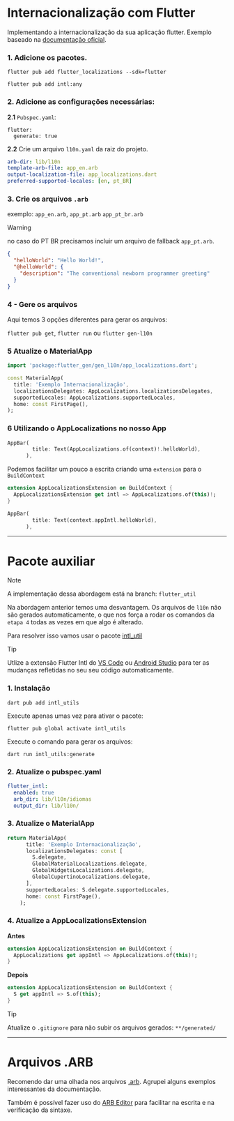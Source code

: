 # Internacionalização com Flutter


Implementando a internacionalização da sua aplicação flutter.
Exemplo baseado na [documentação oficial](https://docs.flutter.dev/ui/accessibility-and-internationalization/internationalization).

### 1. Adicione os pacotes.

```
flutter pub add flutter_localizations --sdk=flutter

flutter pub add intl:any
```

### 2. Adicione as configurações necessárias:

**2.1** `Pubspec.yaml`:
```
flutter:
  generate: true
```

**2.2** Crie um arquivo `l10n.yaml` da raiz do projeto.

```yaml
arb-dir: lib/l10n
template-arb-file: app_en.arb
output-localization-file: app_localizations.dart
preferred-supported-locales: [en, pt_BR]
```

### 3. Crie os arquivos `.arb`
exemplo: `app_en.arb`, `app_pt.arb` `app_pt_br.arb`

> [!Warning]  
> no caso do PT BR precisamos incluir um arquivo de fallback `app_pt.arb`.

```json
{
  "helloWorld": "Hello World!",
  "@helloWorld": {
    "description": "The conventional newborn programmer greeting"
  }
}
```

### 4 - Gere os arquivos

Aqui temos 3 opções diferentes para gerar os arquivos:

`flutter pub get`, `flutter run` ou `flutter gen-l10n`


### 5 Atualize o MaterialApp

```dart
import 'package:flutter_gen/gen_l10n/app_localizations.dart';

const MaterialApp(
  title: 'Exemplo Internacionalização',
  localizationsDelegates: AppLocalizations.localizationsDelegates,
  supportedLocales: AppLocalizations.supportedLocales,
  home: const FirstPage(),
);
```

### 6 Utilizando o AppLocalizations no nosso App

```dart
AppBar(
        title: Text(AppLocalizations.of(context)!.helloWorld),
      ),
```

Podemos facilitar um pouco a escrita criando uma `extension` para o `BuildContext`

```dart
extension AppLocalizationsExtension on BuildContext {
  AppLocalizationsExtension get intl => AppLocalizations.of(this)!;
}
```

```dart
AppBar(
        title: Text(context.appIntl.helloWorld),
      ),
```

---

# Pacote auxiliar

> [!NOTE]  
> A implementação dessa abordagem está na branch: `flutter_util`

Na abordagem anterior temos uma desvantagem. Os arquivos de `l10n` não são gerados automaticamente, o que nos força a rodar os comandos da `etapa 4` todas as vezes em que algo é alterado.

Para resolver isso vamos usar o pacote [intl_util](https://pub.dev/packages/intl_utils/install)

> [!Tip]  
> Utlize a extensão Flutter Intl do [VS Code](https://marketplace.visualstudio.com/items?itemName=localizely.flutter-intl) ou [Android Studio](https://plugins.jetbrains.com/plugin/13666-flutter-intl) para ter as mudanças refletidas no seu seu código automaticamente.



### 1. Instalação 

```
dart pub add intl_utils
```

Execute apenas umas vez para ativar o pacote:

```
flutter pub global activate intl_utils
``` 

Execute o comando para gerar os arquivos:

```
dart run intl_utils:generate
```

### 2. Atualize o pubspec.yaml

```yaml
flutter_intl:
  enabled: true
  arb_dir: lib/l10n/idiomas
  output_dir: lib/l10n/
```

### 3. Atualize o MaterialApp

```dart
return MaterialApp(
      title: 'Exemplo Internacionalização',
      localizationsDelegates: const [
        S.delegate,
        GlobalMaterialLocalizations.delegate,
        GlobalWidgetsLocalizations.delegate,
        GlobalCupertinoLocalizations.delegate,
      ],
      supportedLocales: S.delegate.supportedLocales,
      home: const FirstPage(),
    );
```

### 4. Atualize a AppLocalizationsExtension


**Antes**

```dart
extension AppLocalizationsExtension on BuildContext {
  AppLocalizations get appIntl => AppLocalizations.of(this)!;
}
```

**Depois**

```dart
extension AppLocalizationsExtension on BuildContext {
  S get appIntl => S.of(this);
}
```


> [!TIP]
> Atualize o `.gitignore` para não subir os arquivos gerados:
> `**/generated/` 

---
# Arquivos .ARB 
Recomendo dar uma olhada nos arquivos [.arb](lib/l10n/app_en.arb).
Agrupei alguns exemplos interessantes da documentação.

Também é possível fazer uso do [ARB Editor](https://marketplace.visualstudio.com/items?itemName=Google.arb-editor) para facilitar na escrita e na verificação da sintaxe.


